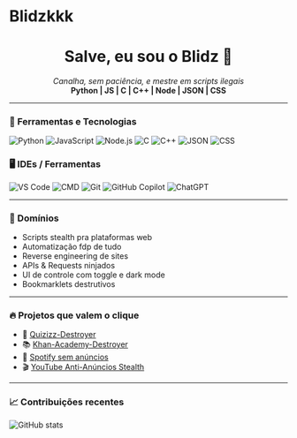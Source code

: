 # Blidzkkk

<h1 align="center">Salve, eu sou o Blidz 🧨</h1>
<p align="center">
  <i>Canalha, sem paciência, e mestre em scripts ilegais</i><br>
  <b>Python | JS | C | C++ | Node | JSON | CSS</b>
</p>

---

### 🚀 Ferramentas e Tecnologias

![Python](https://img.shields.io/badge/Python-333?style=for-the-badge&logo=python)
![JavaScript](https://img.shields.io/badge/JS-333?style=for-the-badge&logo=javascript)
![Node.js](https://img.shields.io/badge/Node.js-333?style=for-the-badge&logo=node.js)
![C](https://img.shields.io/badge/C-333?style=for-the-badge&logo=c)
![C++](https://img.shields.io/badge/C++-333?style=for-the-badge&logo=c%2B%2B)
![JSON](https://img.shields.io/badge/JSON-333?style=for-the-badge&logo=json)
![CSS](https://img.shields.io/badge/CSS-333?style=for-the-badge&logo=css3)

### 🖥️ IDEs / Ferramentas

![VS Code](https://img.shields.io/badge/VS%20Code-007ACC?style=for-the-badge&logo=visual-studio-code)
![CMD](https://img.shields.io/badge/CMD-black?style=for-the-badge&logo=windows&logoColor=white)
![Git](https://img.shields.io/badge/Git-black?style=for-the-badge&logo=git)
![GitHub Copilot](https://img.shields.io/badge/Copilot-222?style=for-the-badge&logo=github&logoColor=green)
![ChatGPT](https://img.shields.io/badge/ChatGPT-222?style=for-the-badge&logo=openai)

---

### 🧠 Domínios

- Scripts stealth pra plataformas web
- Automatização fdp de tudo
- Reverse engineering de sites
- APIs & Requests ninjados
- UI de controle com toggle e dark mode
- Bookmarklets destrutivos

---

### 🔥 Projetos que valem o clique

- 🎯 [Quizizz-Destroyer](link)
- 📚 [Khan-Academy-Destroyer](link)
- 🎵 [Spotify sem anúncios](link)
- 🎬 [YouTube Anti-Anúncios Stealth](link)

---

### 📈 Contribuições recentes

![GitHub stats](https://github-readme-stats.vercel.app/api?username=Blidzkkk&show_icons=true&theme=tokyonight)
